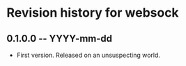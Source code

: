 # Revision history for websock

## 0.1.0.0 -- YYYY-mm-dd

* First version. Released on an unsuspecting world.
